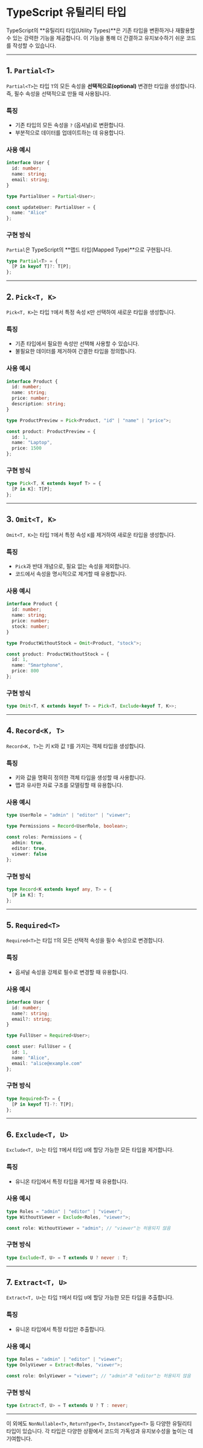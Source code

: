 
# TypeScript 유틸리티 타입

TypeScript의 **유틸리티 타입(Utility Types)**은 기존 타입을 변환하거나 재활용할 수 있는 강력한 기능을 제공합니다.
이 기능을 통해 더 간결하고 유지보수하기 쉬운 코드를 작성할 수 있습니다.

---

## 1. `Partial<T>`
`Partial<T>`는 타입 `T`의 모든 속성을 **선택적으로(optional)** 변경한 타입을 생성합니다.
즉, 필수 속성을 선택적으로 만들 때 사용됩니다.

### 특징
- 기존 타입의 모든 속성을 `?` (옵셔널)로 변환합니다.
- 부분적으로 데이터를 업데이트하는 데 유용합니다.

### 사용 예시

```typescript
interface User {
  id: number;
  name: string;
  email: string;
}

type PartialUser = Partial<User>;

const updateUser: PartialUser = {
  name: "Alice"
};
```

### 구현 방식
`Partial`은 TypeScript의 **맵드 타입(Mapped Type)**으로 구현됩니다.

```typescript
type Partial<T> = {
  [P in keyof T]?: T[P];
};
```

---

## 2. `Pick<T, K>`
`Pick<T, K>`는 타입 `T`에서 특정 속성 `K`만 선택하여 새로운 타입을 생성합니다.

### 특징
- 기존 타입에서 필요한 속성만 선택해 사용할 수 있습니다.
- 불필요한 데이터를 제거하여 간결한 타입을 정의합니다.

### 사용 예시

```typescript
interface Product {
  id: number;
  name: string;
  price: number;
  description: string;
}

type ProductPreview = Pick<Product, "id" | "name" | "price">;

const product: ProductPreview = {
  id: 1,
  name: "Laptop",
  price: 1500
};
```

### 구현 방식

```typescript
type Pick<T, K extends keyof T> = {
  [P in K]: T[P];
};
```

---

## 3. `Omit<T, K>`
`Omit<T, K>`는 타입 `T`에서 특정 속성 `K`를 제거하여 새로운 타입을 생성합니다.

### 특징
- `Pick`과 반대 개념으로, 필요 없는 속성을 제외합니다.
- 코드에서 속성을 명시적으로 제거할 때 유용합니다.

### 사용 예시

```typescript
interface Product {
  id: number;
  name: string;
  price: number;
  stock: number;
}

type ProductWithoutStock = Omit<Product, "stock">;

const product: ProductWithoutStock = {
  id: 1,
  name: "Smartphone",
  price: 800
};
```

### 구현 방식

```typescript
type Omit<T, K extends keyof T> = Pick<T, Exclude<keyof T, K>>;
```

---

## 4. `Record<K, T>`
`Record<K, T>`는 키 `K`와 값 `T`를 가지는 객체 타입을 생성합니다.

### 특징
- 키와 값을 명확히 정의한 객체 타입을 생성할 때 사용합니다.
- 맵과 유사한 자료 구조를 모델링할 때 유용합니다.

### 사용 예시

```typescript
type UserRole = "admin" | "editor" | "viewer";

type Permissions = Record<UserRole, boolean>;

const roles: Permissions = {
  admin: true,
  editor: true,
  viewer: false
};
```

### 구현 방식

```typescript
type Record<K extends keyof any, T> = {
  [P in K]: T;
};
```

---

## 5. `Required<T>`
`Required<T>`는 타입 `T`의 모든 선택적 속성을 필수 속성으로 변경합니다.

### 특징
- 옵셔널 속성을 강제로 필수로 변경할 때 유용합니다.

### 사용 예시

```typescript
interface User {
  id: number;
  name?: string;
  email?: string;
}

type FullUser = Required<User>;

const user: FullUser = {
  id: 1,
  name: "Alice",
  email: "alice@example.com"
};
```

### 구현 방식

```typescript
type Required<T> = {
  [P in keyof T]-?: T[P];
};
```

---

## 6. `Exclude<T, U>`
`Exclude<T, U>`는 타입 `T`에서 타입 `U`에 할당 가능한 모든 타입을 제거합니다.

### 특징
- 유니온 타입에서 특정 타입을 제거할 때 유용합니다.

### 사용 예시

```typescript
type Roles = "admin" | "editor" | "viewer";
type WithoutViewer = Exclude<Roles, "viewer">;

const role: WithoutViewer = "admin"; // "viewer"는 허용되지 않음
```

### 구현 방식

```typescript
type Exclude<T, U> = T extends U ? never : T;
```

---

## 7. `Extract<T, U>`
`Extract<T, U>`는 타입 `T`에서 타입 `U`에 할당 가능한 모든 타입을 추출합니다.

### 특징
- 유니온 타입에서 특정 타입만 추출합니다.

### 사용 예시

```typescript
type Roles = "admin" | "editor" | "viewer";
type OnlyViewer = Extract<Roles, "viewer">;

const role: OnlyViewer = "viewer"; // "admin"과 "editor"는 허용되지 않음
```

### 구현 방식

```typescript
type Extract<T, U> = T extends U ? T : never;
```

---

이 외에도 `NonNullable<T>`, `ReturnType<T>`, `InstanceType<T>` 등 다양한 유틸리티 타입이 있습니다. 각 타입은 다양한 상황에서 코드의 가독성과 유지보수성을 높이는 데 기여합니다.
